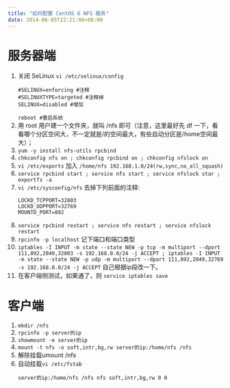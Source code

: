 ```yaml
---
title: "如何配置 CentOS 6 NFS 服务"
date: 2014-06-05T22:21:06+08:00
---
```


# 服务器端

1. 关闭 SeLinux `vi /etc/selinux/config`
    ```text
    #SELINUX=enforcing #注释
    #SELINUXTYPE=targeted #注释掉
    SELINUX=disabled #增加
    ```
    `reboot #重启系统`
1. 用 root 用户建一个文件夹，就叫 /nfs 即可（注意，这里最好先 df 一下，看看哪个分区空间大，不一定就是/的空间最大，有些自动分区是/home空间最大）；
1. `yum -y install nfs-utils rpcbind`
1. `chkconfig nfs on ; chkconfig rpcbind on ; chkconfig nfslock on`
1. `vi /etc/exports` 加入 `/home/nfs 192.168.1.0/24(rw,sync,no_all_squash)`
1. `service rpcbind start ; service nfs start ; service nfslock star ; exportfs -a`
1. `vi /etc/sysconfig/nfs` 去掉下列前面的注释:
     ```text
     LOCKD_TCPPORT=32803
     LOCKD_UDPPORT=32769
     MOUNTD_PORT=892
     ```
1. `service rpcbind restart ; service nfs restart ; service nfslock restart`
1. `rpcinfo -p localhost` 记下端口和端口类型
1. `iptables -I INPUT -m state --state NEW -p tcp -m multiport --dport 111,892,2049,32803 -s 192.168.0.0/24 -j ACCEPT ; iptables -I INPUT -m state --state NEW -p udp -m multiport --dport 111,892,2049,32769 -s 192.168.0.0/24 -j ACCEPT` 自己根据ip段改一下。
1. 在客户端侧测试，如果通了，则 `service iptables save`

# 客户端

1. `mkdir /nfs`
1. `rpcinfo -p server的ip`
1. `showmount -e server的ip`
1. `mount -t nfs -o soft,intr,bg,rw server的ip:/home/nfs /nfs`
1. 解除挂载umount /nfs
1. 自动挂载`vi /etc/fstab`
    ```text
    server的ip:/home/nfs /nfs nfs soft,intr,bg,rw 0 0
    ```
